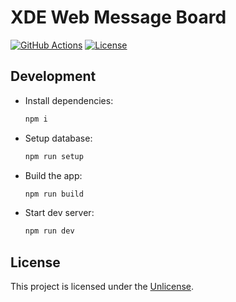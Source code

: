 # XDE Web Message Board

[![GitHub Actions](https://img.shields.io/github/actions/workflow/status/jwcub/XDEWeb-Message-Board/build.yml)](https://github.com/jwcub/XDEWeb-Message-Board/actions)
[![License](https://img.shields.io/github/license/jwcub/XDEWeb-Message-Board)](https://github.com/jwcub/XDEWeb-Message-Board/blob/main/LICENSE)

## Development

- Install dependencies:

  ```sh
  npm i
  ```

- Setup database:

  ```sh
  npm run setup
  ```

- Build the app:

  ```sh
  npm run build
  ```

- Start dev server:
  ```sh
  npm run dev
  ```

## License

This project is licensed under the [Unlicense](https://github.com/jwcub/XDEWeb-Message-Board/blob/main/LICENSE).
